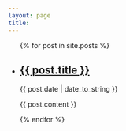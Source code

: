 ```yaml
---
layout: page
title: 
---
```

<ul class="posts">
  {% for post in site.posts %}
    <li>
        <h2 class="title"><a href="{{ BASE_PATH }}{{ post.url }}">{{ post.title }}</a></h2>
        <span class="date">{{ post.date | date_to_string }}</span> 
        <p class="content">
        {{ post.content }}
        </p>
    </li>
  {% endfor %}
</ul>


